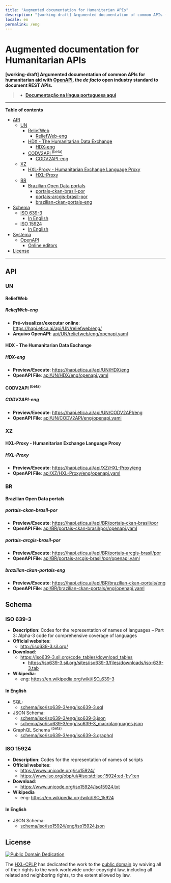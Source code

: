 ```yaml
---
title: "Augmented documentation for Humanitarian APIs"
description: "[working-draft] Argumented documentation of common APIs for humanitarian aid with OpenAPI"
locale: en
permalink: /eng
---
```


# Augmented documentation for Humanitarian APIs
**[working-draft] Argumented documentation of common APIs for
humanitarian aid with [OpenAPI](https://www.openapis.org/), the _de facto_
open industry standard to document REST APIs.**

> - **[Documentação na língua portuguesa aqui](por.md)**

---

**Table of contents**

<!-- TOC depthFrom:2 -->

- [API](#api)
    - [UN](#un)
        - [ReliefWeb](#reliefweb)
            - [ReliefWeb-eng](#reliefweb-eng)
        - [HDX - The Humanitarian Data Exchange](#hdx---the-humanitarian-data-exchange)
            - [HDX-eng](#hdx-eng)
        - [CODV2API <sup>(beta)</sup>](#codv2api-supbetasup)
            - [CODV2API-eng](#codv2api-eng)
    - [XZ](#xz)
        - [HXL-Proxy - Humanitarian Exchange Language Proxy](#hxl-proxy---humanitarian-exchange-language-proxy)
            - [HXL-Proxy](#hxl-proxy)
    - [BR](#br)
        - [Brazilian Open Data portals](#brazilian-open-data-portals)
            - [portais-ckan-brasil-por](#portais-ckan-brasil-por)
            - [portais-arcgis-brasil-por](#portais-arcgis-brasil-por)
            - [brazilian-ckan-portals-eng](#brazilian-ckan-portals-eng)
- [Schema](#schema)
    - [ISO 639-3](#iso-639-3)
        - [In English](#in-english)
    - [ISO 15924](#iso-15924)
        - [In English](#in-english-1)
- [Systema](#systema)
    - [OpenAPI](#openapi)
        - [Online editors](#online-editors)
- [License](#license)

<!-- /TOC -->

---


## API

### UN

#### ReliefWeb
<!--
- **Wikipedia**:
  - eng: <https://en.wikipedia.org/wiki/ReliefWeb>
-->

##### ReliefWeb-eng
- **Pré-visualizar/executar online**: <https://hapi.etica.ai/api/UN/reliefweb/eng/>
- **Arquivo OpenAPI**: [api/UN/reliefweb/eng/openapi.yaml](api/UN/reliefweb/eng/openapi.yaml)

#### HDX - The Humanitarian Data Exchange

##### HDX-eng
- **Preview/Execute**: <https://hapi.etica.ai/api/UN/HDX/eng>
- **OpenAPI File**: [api/UN/HDX/eng/openapi.yaml](api/UN/HDX/eng/openapi.yaml)

#### CODV2API <sup>(beta)</sup>

##### CODV2API-eng
- **Preview/Execute**: <https://hapi.etica.ai/api/UN/CODV2API/eng>
- **OpenAPI File**: [api/UN/CODV2API/eng/openapi.yaml](api/UN/CODV2API/eng/openapi.yaml)

### XZ

#### HXL-Proxy - Humanitarian Exchange Language Proxy

##### HXL-Proxy
- **Preview/Execute**: <https://hapi.etica.ai/api/XZ/HXL-Proxy/eng>
- **OpenAPI File**: [api/XZ/HXL-Proxy/eng/openapi.yaml](api/XZ/HXL-Proxy/eng/openapi.yaml)

### BR

#### Brazilian Open Data portals

##### portais-ckan-brasil-por

- **Preview/Execute**: <https://hapi.etica.ai/api/BR/portais-ckan-brasil/por>
- **OpenAPI File**: [api/BR/portais-ckan-brasil/por/openapi.yaml](api/BR/portais-ckan-brasil/por/openapi.yaml)

##### portais-arcgis-brasil-por

- **Preview/Execute**: <https://hapi.etica.ai/api/BR/portais-arcgis-brasil/por>
- **OpenAPI File**: [api/BR/portais-arcgis-brasil/por/openapi.yaml](api/BR/portais-arcgis-brasil/por/openapi.yaml)


##### brazilian-ckan-portals-eng

- **Preview/Execute**: <https://hapi.etica.ai/api/BR/brazilian-ckan-portals/eng>
- **OpenAPI File**: [api/BR/brazilian-ckan-portals/eng/openapi.yaml](api/BR/brazilian-ckan-portals/eng/openapi.yaml)

## Schema

### ISO 639-3
- **Description**: Codes for the representation of names of languages –
  Part 3: Alpha-3 code for comprehensive coverage of languages
- **Official websites**:
  - <http://iso639-3.sil.org/>
- **Download**:
  - <https://iso639-3.sil.org/code_tables/download_tables>
    - <https://iso639-3.sil.org/sites/iso639-3/files/downloads/iso-639-3.tab>
- **Wikipedia**:
  - eng: <https://en.wikipedia.org/wiki/ISO_639-3>

#### In English
- SQL:
  - [schema/iso/iso639-3/eng/iso639-3.sql](schema/iso/iso639-3/eng/iso639-3.sql)
- JSON Schema:
  - [schema/iso/iso639-3/eng/iso639-3.json](schema/iso/iso639-3/eng/iso639-3.json)
  - [schema/iso/iso639-3/eng/iso639-3_macrolanguages.json](schema/iso/iso639-3/eng/iso639-3_macrolanguages.json)
- GraphQL Schema <sup>(beta)</sup>
  - [schema/iso/iso639-3/eng/iso639-3.graphql](schema/iso/iso639-3/eng/iso639-3.graphql)

### ISO 15924
- **Description**: Codes for the representation of names of scripts
- **Official websites**:
  - <https://www.unicode.org/iso15924/>
  - <https://www.iso.org/obp/ui/#iso:std:iso:15924:ed-1:v1:en>
- **Download**:
  - <https://www.unicode.org/iso15924/iso15924.txt>
- **Wikipedia**
  - eng: <https://en.wikipedia.org/wiki/ISO_15924>

#### In English

- JSON Schema:
  - [schema/iso/iso15924/eng/iso15924.json](schema/iso/iso15924/eng/iso15924.json)

<!--
## Systema

### OpenAPI
- **OpenAPI Specification**: <https://spec.openapis.org/oas/v3.0.3>
- **OpenAPI.Tools** <https://openapi.tools/>

#### Online editors
- <https://editor.swagger.io/>
- <https://editor.swagger.io/?url=https://example.org/myfile.yaml>

-->

## License

<!--TODO: This license terms are a draft; Need to be reviewned -->

[![Public Domain Dedication](https://i.creativecommons.org/p/zero/1.0/88x31.png)](UNLICENSE)

The [HXL-CPLP](https://github.com/HXL-CPLP) has dedicated the work to the
[public domain](UNLICENSE) by waiving all of their rights to the work worldwide
under copyright law, including all related and neighboring rights, to the extent
allowed by law.
